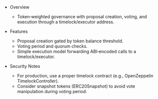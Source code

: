 
* Overview

  * Token‑weighted governance with proposal creation, voting, and execution through a timelock/executor address.
* Features

  * Proposal creation gated by token balance threshold.
  * Voting period and quorum checks.
  * Simple execution model forwarding ABI‑encoded calls to a timelock/executor.
* Security Notes

  * For production, use a proper timelock contract (e.g., OpenZeppelin TimelockController).
  * Consider snapshot tokens (ERC20Snapshot) to avoid vote manipulation during voting period.

